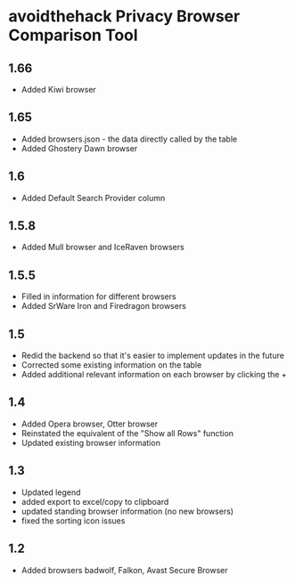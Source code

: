 # avoidthehack Privacy Browser Comparison Tool
## 1.66
* Added Kiwi browser

## 1.65
* Added browsers.json - the data directly called by the table
* Added Ghostery Dawn browser
## 1.6
* Added Default Search Provider column

## 1.5.8
* Added Mull browser and IceRaven browsers

## 1.5.5
* Filled in information for different browsers
* Added SrWare Iron and Firedragon browsers

## 1.5
* Redid the backend so that it's easier to implement updates in the future
* Corrected some existing information on the table
* Added additional relevant information on each browser by clicking the +

## 1.4
* Added Opera browser, Otter browser
* Reinstated the equivalent of the "Show all Rows" function
* Updated existing browser information

## 1.3
* Updated legend
* added export to excel/copy to clipboard
* updated standing browser information (no new browsers)
* fixed the sorting icon issues

## 1.2
* Added browsers badwolf, Falkon, Avast Secure Browser
